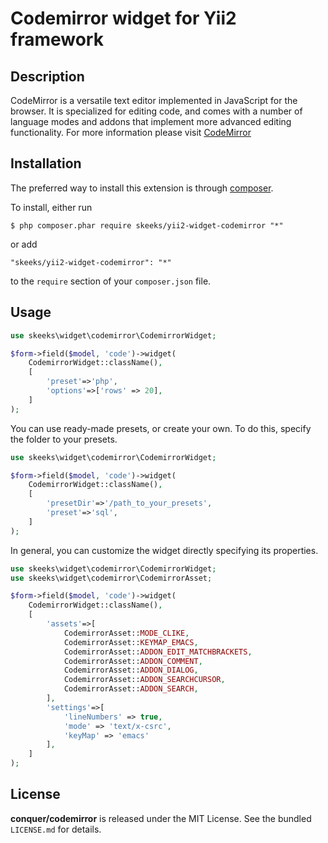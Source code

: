 Codemirror widget for Yii2 framework
=================

## Description

CodeMirror is a versatile text editor implemented in JavaScript for the browser. It is specialized for editing code, and comes with a number of language modes and addons that implement more advanced editing functionality.
For more information please visit [CodeMirror](http://codemirror.net/) 

## Installation

The preferred way to install this extension is through [composer](http://getcomposer.org/download/). 

To install, either run

```
$ php composer.phar require skeeks/yii2-widget-codemirror "*"
```
or add

```
"skeeks/yii2-widget-codemirror": "*"
```

to the ```require``` section of your `composer.json` file.

## Usage

```php
use skeeks\widget\codemirror\CodemirrorWidget;

$form->field($model, 'code')->widget(
    CodemirrorWidget::className(),
    [
        'preset'=>'php',
        'options'=>['rows' => 20],
    ]
);
```

You can use ready-made presets, or create your own. To do this, specify the folder to your presets.

```php
use skeeks\widget\codemirror\CodemirrorWidget;

$form->field($model, 'code')->widget(
    CodemirrorWidget::className(),
    [
        'presetDir'=>'/path_to_your_presets',
        'preset'=>'sql',
    ]
);
```

In general, you can customize the widget directly specifying its properties.

```php
use skeeks\widget\codemirror\CodemirrorWidget;
use skeeks\widget\codemirror\CodemirrorAsset;

$form->field($model, 'code')->widget(
    CodemirrorWidget::className(),
    [
        'assets'=>[
            CodemirrorAsset::MODE_CLIKE,
            CodemirrorAsset::KEYMAP_EMACS,
            CodemirrorAsset::ADDON_EDIT_MATCHBRACKETS,
            CodemirrorAsset::ADDON_COMMENT,
            CodemirrorAsset::ADDON_DIALOG,
            CodemirrorAsset::ADDON_SEARCHCURSOR,
            CodemirrorAsset::ADDON_SEARCH,
        ],
        'settings'=>[
            'lineNumbers' => true,
            'mode' => 'text/x-csrc',
            'keyMap' => 'emacs'
        ],
    ]
);
```

## License

**conquer/codemirror** is released under the MIT License. See the bundled `LICENSE.md` for details.
